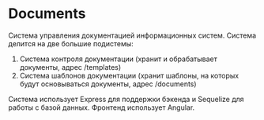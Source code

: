 # Documents
Система управления документацией информационных систем.
Система делится на две большие подистемы: 
  1) Система контроля документации (хранит и обрабатывает документы, адрес /templates)
  2) Система шаблонов документации (хранит шаблоны, на которых будут основываться документы, адрес /documents)
 
Система использует Express для поддержки бэкенда и Sequelize для работы с базой данных. Фронтенд использует Angular.

